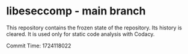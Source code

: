 # libeseccomp - main branch

This repository contains the frozen state of the repository.
Its history is cleared. It is used only for static code
analysis with Codacy.

Commit Time: 1724118022